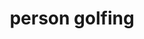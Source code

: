 ---
layout: people&body
title: person golfing
emoji: person_golfing
permalink: 🏌.html
image: assets/img/3moji/person_golfing.png
---
